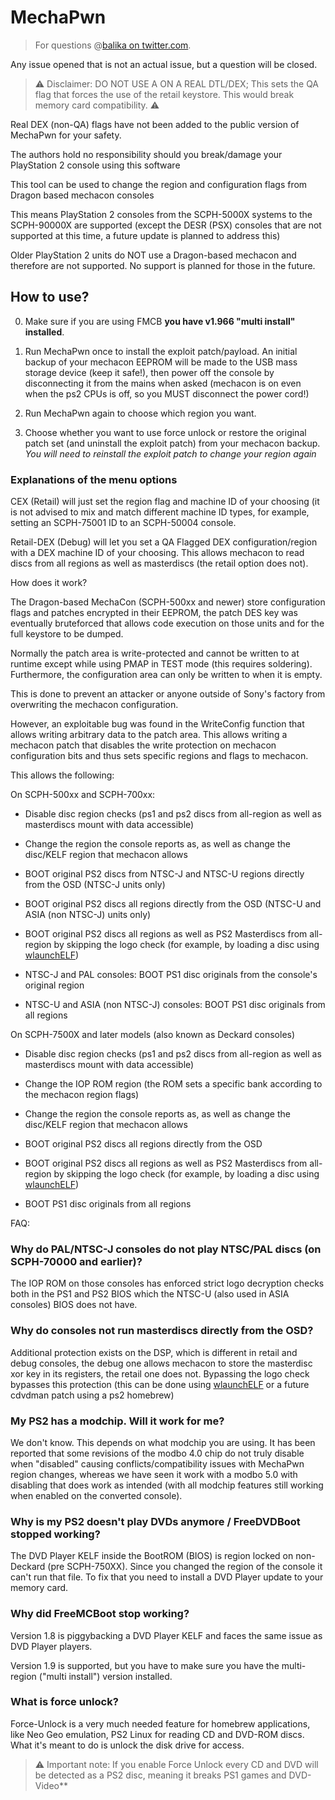 # MechaPwn

> For questions @[balika on twitter.com](https://twitter.com/balika011).

Any issue opened that is not an actual issue, but a question will be closed.

> :warning: Disclaimer: DO NOT USE A ON A REAL DTL/DEX; This sets the QA flag that forces the use of the retail keystore. This would break memory card compatibility. :warning:

Real DEX (non-QA) flags have not been added to the public version of MechaPwn for your safety.

The authors hold no responsibility should you break/damage your PlayStation 2 console using this software

This tool can be used to change the region and configuration flags from Dragon based mechacon consoles

This means PlayStation 2 consoles from the SCPH-5000X systems to the SCPH-90000X are supported
(except the DESR (PSX) consoles that are not supported at this time, a future update is planned to address this)

Older PlayStation 2 units do NOT use a Dragon-based mechacon and therefore are not supported. No support is planned for those in the future.

## How to use?

0) Make sure if you are using FMCB **you have v1.966 "multi install" installed**.

1) Run MechaPwn once to install the exploit patch/payload. An initial backup of your mechacon EEPROM will be made to the USB mass storage device (keep it safe!), then power off the console by disconnecting it from the mains when asked (mechacon is on even when the ps2 CPUs is off, so you MUST disconnect the power cord!)
2) Run MechaPwn again to choose which region you want.
3) Choose whether you want to use force unlock or restore the original patch set (and uninstall the exploit patch) from your mechacon backup.
_You will need to reinstall the exploit patch to change your region again_

### Explanations of the menu options

CEX (Retail) will just set the region flag and machine ID of your choosing (it is not advised to mix and match different machine ID types, for example, setting an SCPH-75001 ID to an SCPH-50004 console.

Retail-DEX (Debug) will let you set a QA Flagged DEX configuration/region with a DEX machine ID of your choosing. This allows mechacon to read discs from all regions as well as masterdiscs (the retail option does not).

How does it work?

The Dragon-based MechaCon (SCPH-500xx and newer) store configuration flags and patches encrypted in their EEPROM, the patch DES key was eventually bruteforced that allows code execution on those units and for the full keystore to be dumped.

Normally the patch area is write-protected and cannot be written to at runtime except while using PMAP in TEST mode (this requires soldering). Furthermore, the configuration area can only be written to when it is empty.

This is done to prevent an attacker or anyone outside of Sony's factory from overwriting the mechacon configuration.

However, an exploitable bug was found in the WriteConfig function that allows writing arbitrary data to the patch area. This allows writing a mechacon patch that disables the write protection on mechacon configuration bits and thus sets specific regions and flags to mechacon.

This allows the following:

On SCPH-500xx and SCPH-700xx:

- Disable disc region checks (ps1 and ps2 discs from all-region as well as masterdiscs mount with data accessible)

- Change the region the console reports as, as well as change the disc/KELF region that mechacon allows

- BOOT original PS2 discs from NTSC-J and NTSC-U regions directly from the OSD (NTSC-J units only)

- BOOT original PS2 discs all regions directly from the OSD (NTSC-U and ASIA (non NTSC-J) units only)

- BOOT original PS2 discs all regions as well as PS2 Masterdiscs from all-region by skipping the logo check (for example, by loading a disc using [wlaunchELF](https://github.com/ps2homebrew/wLaunchELF))

- NTSC-J and PAL consoles: BOOT PS1 disc originals from the console's original region

- NTSC-U and ASIA (non NTSC-J) consoles: BOOT PS1 disc originals from all regions

On SCPH-7500X and later models (also known as Deckard consoles)

- Disable disc region checks (ps1 and ps2 discs from all-region as well as masterdiscs mount with data accessible)

- Change the IOP ROM region (the ROM sets a specific bank according to the mechacon region flags)

- Change the region the console reports as, as well as change the disc/KELF region that mechacon allows

- BOOT original PS2 discs all regions directly from the OSD

- BOOT original PS2 discs all regions as well as PS2 Masterdiscs from all-region by skipping the logo check (for example, by loading a disc using [wlaunchELF](https://github.com/ps2homebrew/wLaunchELF))

- BOOT PS1 disc originals from all regions

FAQ:

### Why do PAL/NTSC-J consoles do not play NTSC/PAL discs (on SCPH-70000 and earlier)?

The IOP ROM on those consoles has enforced strict logo decryption checks both in the PS1 and PS2 BIOS which the NTSC-U (also used in ASIA consoles) BIOS does not have.

### Why do consoles not run masterdiscs directly from the OSD?

Additional protection exists on the DSP, which is different in retail and debug consoles, the debug one allows mechacon to store the masterdisc xor key in its registers, the retail one does not.
Bypassing the logo check bypasses this protection (this can be done using [wlaunchELF](https://github.com/ps2homebrew/wLaunchELF) or a future cdvdman patch using a ps2 homebrew)

### My PS2 has a modchip. Will it work for me?

We don't know. This depends on what modchip you are using. It has been reported that some revisions of the modbo 4.0 chip do not truly disable when "disabled" causing conflicts/compatibility issues with MechaPwn region changes, whereas we have seen it work with a modbo 5.0 with disabling that does work as intended (with all modchip features still working when enabled on the converted console).

### Why is my PS2 doesn't play DVDs anymore / FreeDVDBoot stopped working?

The DVD Player KELF inside the BootROM (BIOS) is region locked on non-Deckard (pre SCPH-750XX). Since you changed the region of the console it can't run that file.
To fix that you need to install a DVD Player update to your memory card.

### Why did FreeMCBoot stop working?

Version 1.8 is piggybacking a DVD Player KELF and faces the same issue as DVD Player players.

Version 1.9 is supported, but you have to make sure you have the multi-region ("multi install") version installed.

### What is force unlock?

Force-Unlock is a very much needed feature for homebrew applications, like Neo Geo emulation, PS2 Linux for reading CD and DVD-ROM discs.
What it's meant to do is unlock the disk drive for access.

> :warning: Important note: If you enable Force Unlock every CD and DVD will be detected as a PS2 disc, meaning it breaks PS1 games and DVD-Video**
